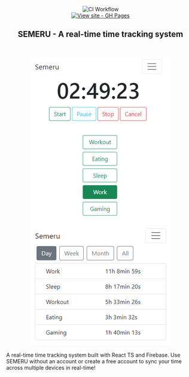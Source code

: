 
<div align="center">

![CI Workflow](https://github.com/Nilstrieb/semeru/actions/workflows/main.yml/badge.svg)  
[![View site - GH Pages](https://img.shields.io/badge/View_site-GH_Pages-2ea44f?style=for-the-badge)](https://nilstrieb.github.io/semeru/)

## SEMERU - A real-time time tracking system

</div>

<br/>

<div align="center">

![Timer Page](images/TimerPage.png)  
![Stats Page](images/StatsPage.png)

</div>

A real-time time tracking system built with React TS and Firebase. Use SEMERU without an account or
create a free account to sync your time across multiple devices in real-time!
